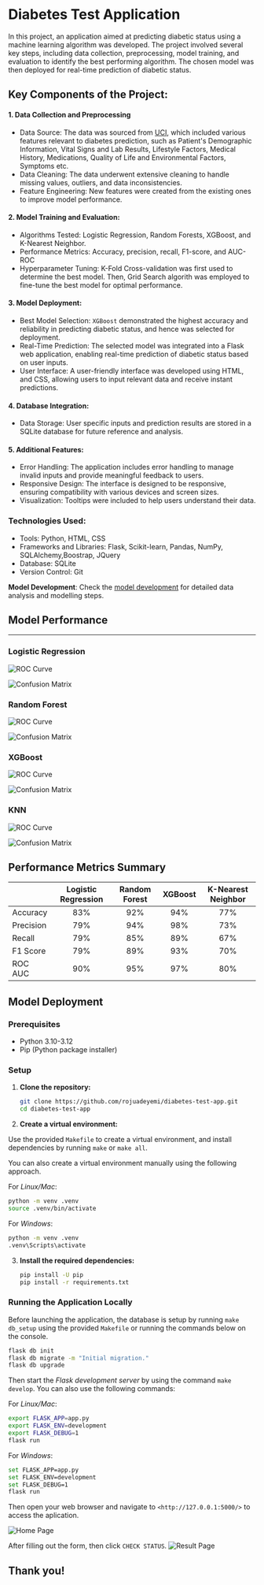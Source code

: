 # Diabetes Test Application

In this project, an application aimed at predicting diabetic status using a machine learning algorithm was developed. The project involved several key steps, including data collection, preprocessing, model training, and evaluation to identify the best performing algorithm. The chosen model was then deployed for real-time prediction of diabetic status. 

## Key Components of the Project:

#### 1. Data Collection and Preprocessing
* Data Source: The data was sourced from [UCI](https://archive.ics.uci.edu/), which included various features relevant to diabetes prediction, such as Patient's Demographic Information, Vital Signs and Lab Results, Lifestyle Factors, Medical History, Medications, Quality of Life and Environmental Factors, Symptoms etc.
* Data Cleaning: The data underwent extensive cleaning to handle missing values, outliers, and data inconsistencies.
* Feature Engineering: New features were created from the existing ones to improve model performance.

#### 2. Model Training and Evaluation:
* Algorithms Tested: Logistic Regression, Random Forests, XGBoost, and K-Nearest Neighbor.
* Performance Metrics: Accuracy, precision, recall, F1-score, and AUC-ROC
* Hyperparameter Tuning: K-Fold Cross-validation was first used to determine the best model. Then, Grid Search algorith was employed to fine-tune the best model for optimal performance.

#### 3. Model Deployment:
* Best Model Selection: `XGBoost` demonstrated the highest accuracy and reliability in predicting diabetic status, and hence was selected for deployment.
* Real-Time Prediction: The selected model was integrated into a Flask web application, enabling real-time prediction of diabetic status based on user inputs.
* User Interface: A user-friendly interface was developed using HTML, and CSS, allowing users to input relevant data and receive instant predictions.

#### 4. Database Integration:
* Data Storage: User specific inputs and prediction results are stored in a SQLite database for future reference and analysis.

#### 5. Additional Features:
* Error Handling: The application includes error handling to manage invalid inputs and provide meaningful feedback to users.
* Responsive Design: The interface is designed to be responsive, ensuring compatibility with various devices and screen sizes.
* Visualization: Tooltips were included to help users understand their data.

### Technologies Used:
* Tools: Python, HTML, CSS
* Frameworks and Libraries: Flask, Scikit-learn, Pandas, NumPy, SQLAlchemy,Boostrap, JQuery
* Database: SQLite
* Version Control: Git

**Model Development**: Check the [model development](model%20development.ipynb) for detailed data analysis and modelling steps.

## Model Performance
---

### Logistic Regression

![ROC Curve](plots/Logistic%20Regression_roc_curve.png)

![Confusion Matrix](plots/Logistic%20Regression_confusion_matrix.png)


### Random Forest

![ROC Curve](plots/Random%20Forest_roc_curve.png)

![Confusion Matrix](plots/Random%20Forest_confusion_matrix.png)


### XGBoost

![ROC Curve](plots/Best%20XGBoost_roc_curve.png)

![Confusion Matrix](plots/Best%20XGBoost_confusion_matrix.png)


### KNN

![ROC Curve](plots/KNN_roc_curve.png)

![Confusion Matrix](plots/KNN_confusion_matrix.png)


## Performance Metrics Summary
||Logistic Regression|Random Forest| XGBoost|K-Nearest Neighbor
|-|:-:|:-:|:-:|:-:
|Accuracy|83%|92%|94%|77%
|Precision|79%|94%|98%|73%
|Recall|79%|85%|89%|67%
|F1 Score|79%|89%|93%|70%
|ROC AUC|90%|95%|97%|80%


## Model Deployment

### Prerequisites

- Python 3.10-3.12
- Pip (Python package installer)

### Setup

1. **Clone the repository:**

    ```sh
    git clone https://github.com/rojuadeyemi/diabetes-test-app.git
    cd diabetes-test-app
    ```

2. **Create a virtual environment:**

Use the provided `Makefile` to create a virtual environment, and install dependencies by running `make` or `make all`.

You can also create a virtual environment manually using the following approach.

For *Linux/Mac*:

```sh
python -m venv .venv
source .venv/bin/activate 
```

For *Windows*:
    
```sh
python -m venv .venv
.venv\Scripts\activate
```

3. **Install the required dependencies:**

    ```sh
    pip install -U pip
    pip install -r requirements.txt
    ```

### Running the Application Locally

Before launching the application, the database is setup by running `make db_setup` using the provided `Makefile` or running the commands below on the console.

```sh
flask db init
flask db migrate -m "Initial migration."
flask db upgrade  
```

Then start the *Flask development server* by using the command `make develop`. You can also use the following commands:

For *Linux/Mac*:
```sh
export FLASK_APP=app.py
export FLASK_ENV=development
export FLASK_DEBUG=1
flask run   
```
For *Windows*:
```sh
set FLASK_APP=app.py
set FLASK_ENV=development
set FLASK_DEBUG=1
flask run
```

Then open your web browser and navigate to `<http://127.0.0.1:5000/>` to access the aplication.


![Home Page](static/homepage.PNG)

After filling out the form, then click `CHECK STATUS`.
![Result Page](static/result_page.PNG)


## Thank you!
